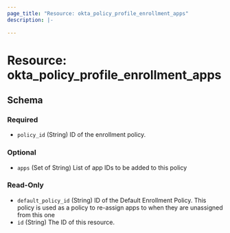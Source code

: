 ```yaml
---
page_title: "Resource: okta_policy_profile_enrollment_apps"
description: |-
  
---
```


# Resource: okta_policy_profile_enrollment_apps





<!-- schema generated by tfplugindocs -->
## Schema

### Required

- `policy_id` (String) ID of the enrollment policy.

### Optional

- `apps` (Set of String) List of app IDs to be added to this policy

### Read-Only

- `default_policy_id` (String) ID of the Default Enrollment Policy. This policy is used as a policy to re-assign apps to when they are unassigned from this one
- `id` (String) The ID of this resource.


